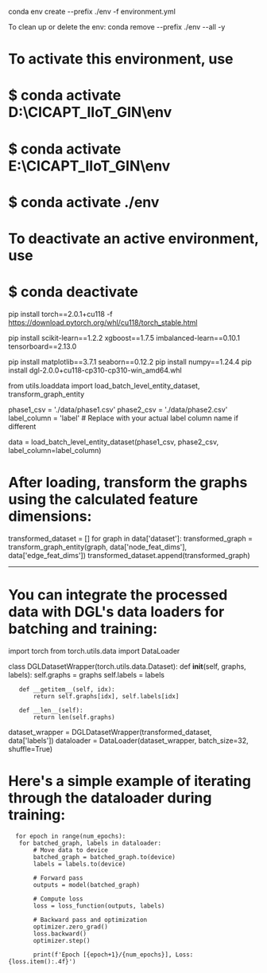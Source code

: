 conda env create --prefix ./env -f environment.yml

To clean up or delete the env:
conda remove --prefix ./env --all -y


# To activate this environment, use
#     $ conda activate D:\CICAPT_IIoT_GIN\env
#     $ conda activate E:\CICAPT_IIoT_GIN\env
#     $ conda activate ./env
#
# To deactivate an active environment, use
#
#     $ conda deactivate



pip install torch==2.0.1+cu118 -f https://download.pytorch.org/whl/cu118/torch_stable.html 

pip install scikit-learn==1.2.2 xgboost==1.7.5 imbalanced-learn==0.10.1 tensorboard==2.13.0


pip install matplotlib==3.7.1 seaborn==0.12.2
pip install numpy==1.24.4
pip install dgl-2.0.0+cu118-cp310-cp310-win_amd64.whl



   from utils.loaddata import load_batch_level_entity_dataset, transform_graph_entity

   phase1_csv = './data/phase1.csv'
   phase2_csv = './data/phase2.csv'
   label_column = 'label'  # Replace with your actual label column name if different

   data = load_batch_level_entity_dataset(phase1_csv, phase2_csv, label_column=label_column)


# After loading, transform the graphs using the calculated feature dimensions:
transformed_dataset = []
for graph in data['dataset']:
    transformed_graph = transform_graph_entity(graph, data['node_feat_dims'], data['edge_feat_dims'])
    transformed_dataset.append(transformed_graph)

-------------------
# You can integrate the processed data with DGL's data loaders for batching and training:

   import torch
   from torch.utils.data import DataLoader

   class DGLDatasetWrapper(torch.utils.data.Dataset):
       def __init__(self, graphs, labels):
           self.graphs = graphs
           self.labels = labels

       def __getitem__(self, idx):
           return self.graphs[idx], self.labels[idx]

       def __len__(self):
           return len(self.graphs)

   dataset_wrapper = DGLDatasetWrapper(transformed_dataset, data['labels'])
   dataloader = DataLoader(dataset_wrapper, batch_size=32, shuffle=True)




# Here's a simple example of iterating through the dataloader during training:
      for epoch in range(num_epochs):
       for batched_graph, labels in dataloader:
           # Move data to device
           batched_graph = batched_graph.to(device)
           labels = labels.to(device)
           
           # Forward pass
           outputs = model(batched_graph)
           
           # Compute loss
           loss = loss_function(outputs, labels)
           
           # Backward pass and optimization
           optimizer.zero_grad()
           loss.backward()
           optimizer.step()
           
           print(f'Epoch [{epoch+1}/{num_epochs}], Loss: {loss.item():.4f}')